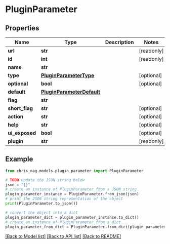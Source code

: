 # PluginParameter


## Properties

Name | Type | Description | Notes
------------ | ------------- | ------------- | -------------
**url** | **str** |  | [readonly] 
**id** | **int** |  | [readonly] 
**name** | **str** |  | 
**type** | [**PluginParameterType**](PluginParameterType.md) |  | [optional] 
**optional** | **bool** |  | [optional] 
**default** | [**PluginParameterDefault**](PluginParameterDefault.md) |  | 
**flag** | **str** |  | 
**short_flag** | **str** |  | [optional] 
**action** | **str** |  | [optional] 
**help** | **str** |  | [optional] 
**ui_exposed** | **bool** |  | [optional] 
**plugin** | **str** |  | [readonly] 

## Example

```python
from chris_oag.models.plugin_parameter import PluginParameter

# TODO update the JSON string below
json = "{}"
# create an instance of PluginParameter from a JSON string
plugin_parameter_instance = PluginParameter.from_json(json)
# print the JSON string representation of the object
print(PluginParameter.to_json())

# convert the object into a dict
plugin_parameter_dict = plugin_parameter_instance.to_dict()
# create an instance of PluginParameter from a dict
plugin_parameter_from_dict = PluginParameter.from_dict(plugin_parameter_dict)
```
[[Back to Model list]](../README.md#documentation-for-models) [[Back to API list]](../README.md#documentation-for-api-endpoints) [[Back to README]](../README.md)


